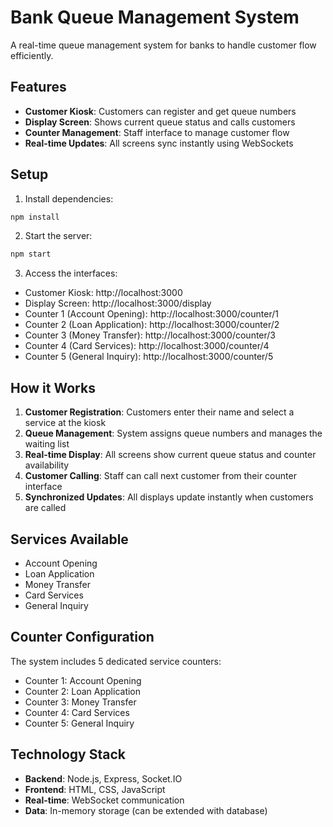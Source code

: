 # Bank Queue Management System

A real-time queue management system for banks to handle customer flow efficiently.

## Features

- **Customer Kiosk**: Customers can register and get queue numbers
- **Display Screen**: Shows current queue status and calls customers
- **Counter Management**: Staff interface to manage customer flow
- **Real-time Updates**: All screens sync instantly using WebSockets

## Setup

1. Install dependencies:
```bash
npm install
```

2. Start the server:
```bash
npm start
```

3. Access the interfaces:
- Customer Kiosk: http://localhost:3000
- Display Screen: http://localhost:3000/display
- Counter 1 (Account Opening): http://localhost:3000/counter/1
- Counter 2 (Loan Application): http://localhost:3000/counter/2
- Counter 3 (Money Transfer): http://localhost:3000/counter/3
- Counter 4 (Card Services): http://localhost:3000/counter/4
- Counter 5 (General Inquiry): http://localhost:3000/counter/5

## How it Works

1. **Customer Registration**: Customers enter their name and select a service at the kiosk
2. **Queue Management**: System assigns queue numbers and manages the waiting list
3. **Real-time Display**: All screens show current queue status and counter availability
4. **Customer Calling**: Staff can call next customer from their counter interface
5. **Synchronized Updates**: All displays update instantly when customers are called

## Services Available

- Account Opening
- Loan Application
- Money Transfer
- Card Services
- General Inquiry

## Counter Configuration

The system includes 5 dedicated service counters:
- Counter 1: Account Opening
- Counter 2: Loan Application
- Counter 3: Money Transfer
- Counter 4: Card Services
- Counter 5: General Inquiry

## Technology Stack

- **Backend**: Node.js, Express, Socket.IO
- **Frontend**: HTML, CSS, JavaScript
- **Real-time**: WebSocket communication
- **Data**: In-memory storage (can be extended with database)